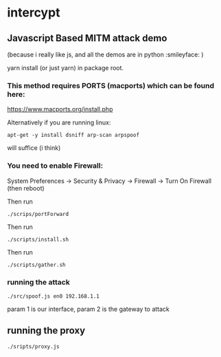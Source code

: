# intercypt
## Javascript Based MITM attack demo
(because i really like js, and all the demos are in python :smileyface: )

yarn install (or just yarn) in package root.

### This method requires PORTS (macports) which can be found here:
https://www.macports.org/install.php

Alternatively if you are running linux:
```
apt-get -y install dsniff arp-scan arpspoof
```
will suffice (i think)

### You need to enable Firewall:
System Preferences -> Security & Privacy -> Firewall -> Turn On Firewall
(then reboot)

Then run 
```
./scrips/portForward
```
Then run 
```
./scripts/install.sh
```
Then run 
```
./scripts/gather.sh
```
### running the attack
```
./src/spoof.js en0 192.168.1.1
```
param 1 is our interface, param 2 is the gateway to attack

## running the proxy
```
./sripts/proxy.js
```